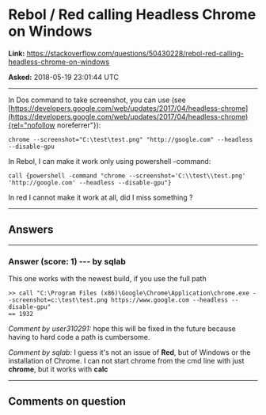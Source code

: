 # Rebol / Red calling Headless Chrome on Windows

**Link:**
<https://stackoverflow.com/questions/50430228/rebol-red-calling-headless-chrome-on-windows>

**Asked:** 2018-05-19 23:01:44 UTC

------------------------------------------------------------------------

In Dos command to take screenshot, you can use (see
[https://developers.google.com/web/updates/2017/04/headless-chrome](https://developers.google.com/web/updates/2017/04/headless-chrome){rel="nofollow noreferrer"}):

    chrome --screenshot="C:\test\test.png" "http://google.com" --headless --disable-gpu

In Rebol, I can make it work only using powershell -command:

    call {powershell -command "chrome --screenshot='C:\\test\\test.png' 'http://google.com' --headless --disable-gpu"}

In red I cannot make it work at all, did I miss something ?

------------------------------------------------------------------------

## Answers

------------------------------------------------------------------------

### Answer (score: 1) --- by sqlab

This one works with the newest build, if you use the full path

    >> call "C:\Program Files (x86)\Google\Chrome\Application\chrome.exe --screenshot=c:\test\test.png https://www.google.com --headless --disable-gpu"
    == 1932

*Comment by user310291:* hope this will be fixed in the future because
having to hard code a path is cumbersome.

*Comment by sqlab:* I guess it\'s not an issue of **Red**, but of
Windows or the installation of Chrome. I can not start chrome from the
cmd line with just **chrome**, but it works with **calc**

------------------------------------------------------------------------

## Comments on question

